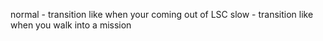 normal - transition like when your coming out of LSC
slow - transition like when you walk into a mission
 
